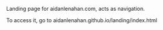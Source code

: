 Landing page for aidanlenahan.com, acts as navigation.

To access it, go to aidanlenahan.github.io/landing/index.html
